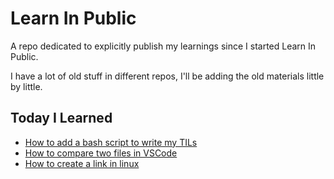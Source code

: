 # Learn In Public

A repo dedicated to explicitly publish my learnings since I started Learn In Public.

I have a lot of old stuff in different repos, I'll be adding the old materials little by little.

## Today I Learned

- [How to add a bash script to write my TILs](Today-I-Learned/2020-04-19_07-11-08.md)
- [How to compare two files in VSCode](Today-I-Learned/2020-04-23_08-59-24.md)
- [How to create a link in linux](Today-I-Learned/2020-04-28_14-05-53.md)